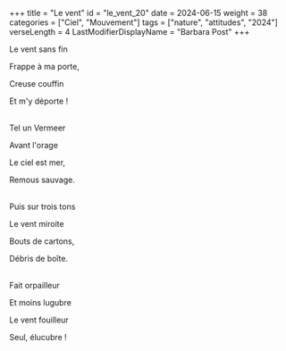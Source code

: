 +++
title = "Le vent"
id = "le_vent_20"
date = 2024-06-15
weight = 38
categories = ["Ciel", "Mouvement"]
tags = ["nature", "attitudes", "2024"]
verseLength = 4
LastModifierDisplayName = "Barbara Post"
+++

Le vent sans fin

Frappe à ma porte,

Creuse couffin

Et m'y déporte !

 \
Tel un Vermeer

Avant l'orage

Le ciel est mer,

Remous sauvage.

 \
Puis sur trois tons

Le vent miroite

Bouts de cartons,

Débris de boîte.

 \
Fait orpailleur

Et moins lugubre

Le vent fouilleur

Seul, élucubre !
